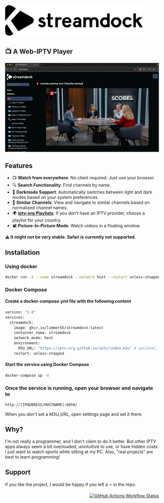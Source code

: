 # <img height="100px" src="./images/logo.png" />
## 📺 A Web-IPTV Player
![screenshot](https://github.com/Limmer55/streamdock/blob/main/images/Screenshot1.png?raw=true)
## Features
- 📺 **Watch from everywhere**: No client required. Just use your browser.
- 🔍 **Search Functionality**: Find channels by name.
- 🌙 **Darkmode Support**: Automatically switches between light and dark modes based on your system preferences.
- 📡 **Similar Channels**: View and navigate to similar channels based on normalized channel names. 
- 🌍 [**iptv-org Playlists**](https://github.com/iptv-org/iptv): If you don’t have an IPTV provider, choose a playlist for your country.
- 📽️ **Picture-In-Picture Mode**: Watch videos in a floating window.

**⚠️ It might not be very stable. Safari is currently not supported.**

## Installation
### Using docker
```bash
docker run -d --name streamdock --network host --restart unless-stopped ghcr.io/limmer55/streamdock:latest

```
### Docker Compose
#### Create a docker-compose.yml file with the following content
```bash
version: "3.8"
services:
  streamdock:
    image: ghcr.io/limmer55/streamdock:latest
    container_name: streamdock
    network_mode: host
    environment:
      M3U_URL: "https://iptv-org.github.io/iptv/index.m3u" # optional, can be set in settings later
    restart: unless-stopped

```
#### Start the service using Docker Compose
```bash
docker-compose up -d
```

### Once the service is running, open your browser and navigate to
```bash
http://[IPADDRESS/HOSTNAME]:6050/
```
When you don't set a M3U_URL, open settings page and set it there.


## Why?
I'm not really a programmer, and I don't claim to do it better.
But other IPTV apps always seem a bit overloaded, unintuitive to use, or have hidden costs.
I just want to watch sports while sitting at my PC.
Also, "real projects" are best to learn programming!

## Support
If you like the project, I would be happy if you left a ⭐️ in the repo.

<div align="end">
    <a href="https://github.com/limmer55/streamdock/actions/workflows/docker-image.yml">
    <img alt="GitHub Actions Workflow Status" src="https://img.shields.io/github/actions/workflow/status/limmer55/streamdock/docker-image.yml" />
</a>

</div>
